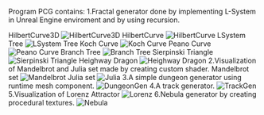 Program PCG contains:
1.Fractal generator done by implementing L-System in Unreal Engine enviroment and by using recursion.

HilbertCurve3D
![HilbertCurve3D](https://i.imgur.com/mLA3ErC.png)
HilbertCurve
![HilbertCurve](https://i.imgur.com/eW69zAU.png)
LSystem Tree
![LSystem Tree](https://i.imgur.com/Sdjk4jF.png)
Koch Curve
![Koch Curve](https://i.imgur.com/R3fOZJE.png)
Peano Curve
![Peano Curve](https://i.imgur.com/PFZfq0e.png)
Branch Tree
![Branch Tree](https://i.imgur.com/agfsl6z.png)
Sierpinski Triangle
![Sierpinski Triangle](https://i.imgur.com/EfsPEE7.png)
Heighway Dragon
![Heighway Dragon](https://i.imgur.com/ypthktl.png)
2.Visualization of  Mandelbrot and Julia set made by creating custom shader.
Mandelbrot set
![Mandelbrot](https://i.imgur.com/Pog3NDU.png)
Julia set
![Julia](https://i.imgur.com/UH0ZFDf.png)
3.A simple dungeon generator using runtime mesh component.
![DungeonGen](https://i.imgur.com/HgeDsVm.png)
4.A track generator.
![TrackGen](https://i.imgur.com/RzYF6kj.png)
5.Visualization of Lorenz Attractor
![Lorenz](https://i.imgur.com/4QbPURZ.png)
6.Nebula generator by creating procedural textures.
![Nebula](https://i.imgur.com/9tcg7qc.png)

